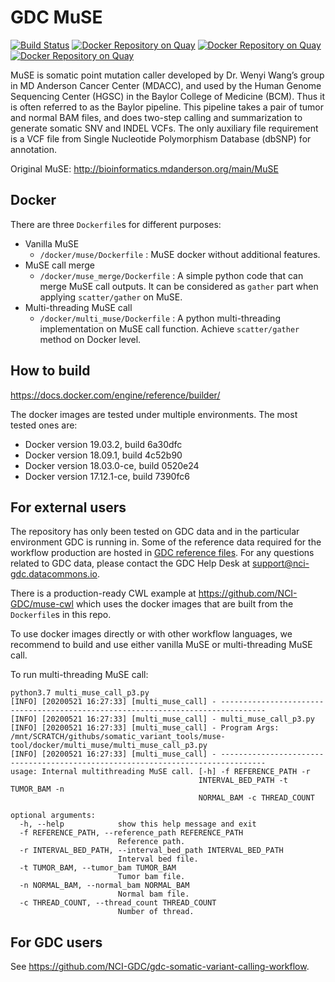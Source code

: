 # GDC MuSE

[![Build Status](https://travis-ci.com/NCI-GDC/muse-tool.svg?branch=master)](https://travis-ci.com/NCI-GDC/muse-tool)
[![Docker Repository on Quay](https://quay.io/repository/ncigdc/merge-muse/status?token=3ed6d079-bcc4-4d72-9b76-f34a96523997 "Docker Repository on Quay")](https://quay.io/repository/ncigdc/merge-muse)
[![Docker Repository on Quay](https://quay.io/repository/ncigdc/muse-tool/status?token=64dd5f3f-f095-4af0-b1db-f0e854edae95 "Docker Repository on Quay")](https://quay.io/repository/ncigdc/muse-tool)
[![Docker Repository on Quay](https://quay.io/repository/ncigdc/multi-muse/status?token=0f01350e-55ba-4566-81a0-91ccedf1635f "Docker Repository on Quay")](https://quay.io/repository/ncigdc/multi-muse)

MuSE is somatic point mutation caller developed by Dr. Wenyi Wang’s group in MD Anderson Cancer Center (MDACC), and used by the Human Genome Sequencing Center (HGSC) in the Baylor College of Medicine (BCM). Thus it is often referred to as the Baylor pipeline. This pipeline takes a pair of tumor and normal BAM files, and does two-step calling and summarization to generate somatic SNV and INDEL VCFs. The only auxiliary file requirement is a VCF file from Single Nucleotide Polymorphism Database (dbSNP) for annotation.

Original MuSE: http://bioinformatics.mdanderson.org/main/MuSE

## Docker

There are three `Dockerfile`s for different purposes:

* Vanilla MuSE
  * `/docker/muse/Dockerfile` : MuSE docker without additional features.
* MuSE call merge
  * `/docker/muse_merge/Dockerfile` : A simple python code that can merge MuSE call outputs. It can be considered as `gather` part when applying `scatter/gather` on MuSE.
* Multi-threading MuSE call
  * `/docker/multi_muse/Dockerfile` : A python multi-threading implementation on MuSE call function. Achieve `scatter/gather` method on Docker level.

## How to build

https://docs.docker.com/engine/reference/builder/

The docker images are tested under multiple environments. The most tested ones are:
* Docker version 19.03.2, build 6a30dfc
* Docker version 18.09.1, build 4c52b90
* Docker version 18.03.0-ce, build 0520e24
* Docker version 17.12.1-ce, build 7390fc6

## For external users
The repository has only been tested on GDC data and in the particular environment GDC is running in. Some of the reference data required for the workflow production are hosted in [GDC reference files](https://gdc.cancer.gov/about-data/data-harmonization-and-generation/gdc-reference-files "GDC reference files"). For any questions related to GDC data, please contact the GDC Help Desk at support@nci-gdc.datacommons.io.

There is a production-ready CWL example at https://github.com/NCI-GDC/muse-cwl which uses the docker images that are built from the `Dockerfile`s in this repo.

To use docker images directly or with other workflow languages, we recommend to build and use either vanilla MuSE or multi-threading MuSE call.

To run multi-threading MuSE call:

```
python3.7 multi_muse_call_p3.py
[INFO] [20200521 16:27:33] [multi_muse_call] - --------------------------------------------------------------------------------
[INFO] [20200521 16:27:33] [multi_muse_call] - multi_muse_call_p3.py
[INFO] [20200521 16:27:33] [multi_muse_call] - Program Args: /mnt/SCRATCH/githubs/somatic_variant_tools/muse-tool/docker/multi_muse/multi_muse_call_p3.py
[INFO] [20200521 16:27:33] [multi_muse_call] - --------------------------------------------------------------------------------
usage: Internal multithreading MuSE call. [-h] -f REFERENCE_PATH -r
                                          INTERVAL_BED_PATH -t TUMOR_BAM -n
                                          NORMAL_BAM -c THREAD_COUNT

optional arguments:
  -h, --help            show this help message and exit
  -f REFERENCE_PATH, --reference_path REFERENCE_PATH
                        Reference path.
  -r INTERVAL_BED_PATH, --interval_bed_path INTERVAL_BED_PATH
                        Interval bed file.
  -t TUMOR_BAM, --tumor_bam TUMOR_BAM
                        Tumor bam file.
  -n NORMAL_BAM, --normal_bam NORMAL_BAM
                        Normal bam file.
  -c THREAD_COUNT, --thread_count THREAD_COUNT
                        Number of thread.
```

## For GDC users

See https://github.com/NCI-GDC/gdc-somatic-variant-calling-workflow.
